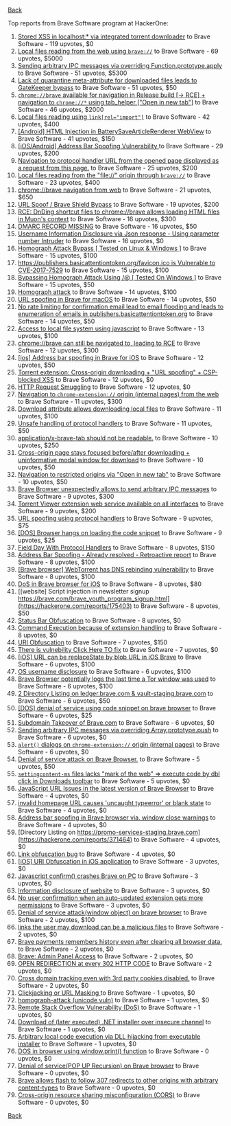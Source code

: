 [Back](../README.md)

Top reports from Brave Software program at HackerOne:

1. [Stored XSS in localhost:* via integrated torrent downloader](https://hackerone.com/reports/681617) to Brave Software - 119 upvotes, $0
2. [Local files reading from the web using `brave://`](https://hackerone.com/reports/390013) to Brave Software - 69 upvotes, $5000
3. [Sending arbitrary IPC messages via overriding Function.prototype.apply](https://hackerone.com/reports/188086) to Brave Software - 51 upvotes, $5300
4. [Lack of quarantine meta-attribute for downloaded files leads to GateKeeper bypass](https://hackerone.com/reports/374106) to Brave Software - 51 upvotes, $50
5. [`chrome://brave` available for navigation in Release build [-\> RCE] + navigation to `chrome://*` using tab_helper ["Open in new tab"]](https://hackerone.com/reports/395737) to Brave Software - 46 upvotes, $2000
6. [Local files reading using `link[rel="import"]`](https://hackerone.com/reports/375329) to Brave Software - 42 upvotes, $400
7. [[Android] HTML Injection in BatterySaveArticleRenderer WebView](https://hackerone.com/reports/176065) to Brave Software - 41 upvotes, $150
8. [[iOS/Android] Address Bar Spoofing Vulnerability ](https://hackerone.com/reports/175958) to Brave Software - 29 upvotes, $200
9. [Navigation to protocol handler URL from the opened page displayed as a request from this page.](https://hackerone.com/reports/374969) to Brave Software - 25 upvotes, $200
10. [Local files reading from the "file://" origin through `brave://`](https://hackerone.com/reports/390362) to Brave Software - 23 upvotes, $400
11. [chrome://brave navigation from web](https://hackerone.com/reports/415967) to Brave Software - 21 upvotes, $650
12. [URL Spoof / Brave Shield Bypass](https://hackerone.com/reports/255991) to Brave Software - 19 upvotes, $200
13. [RCE: DnDing shortcut files to chrome://brave allows loading HTML files in Muon's context](https://hackerone.com/reports/415258) to Brave Software - 16 upvotes, $300
14. [DMARC RECORD MISSING](https://hackerone.com/reports/491753) to Brave Software - 16 upvotes, $50
15. [Username Information Disclosure via Json response - Using parameter number Intruder](https://hackerone.com/reports/812351) to Brave Software - 16 upvotes, $0
16. [Homograph Attack Bypass [ Tested on Linux & Windows ]](https://hackerone.com/reports/268984) to Brave Software - 15 upvotes, $100
17. [https://publishers.basicattentiontoken.org/favicon.ico is Vulnerable to CVE-2017-7529](https://hackerone.com/reports/980856) to Brave Software - 15 upvotes, $100
18. [Bypassing Homograph Attack Using /@ [ Tested On Windows ]](https://hackerone.com/reports/317931) to Brave Software - 15 upvotes, $50
19. [Homograph attack](https://hackerone.com/reports/175286) to Brave Software - 14 upvotes, $100
20. [URL spoofing in Brave for macOS](https://hackerone.com/reports/369086) to Brave Software - 14 upvotes, $50
21. [No rate limiting for confirmation email lead to email flooding and leads to enumeration of emails in publishers.basicattentiontoken.org](https://hackerone.com/reports/854793) to Brave Software - 14 upvotes, $50
22. [Access to local file system using javascript](https://hackerone.com/reports/175979) to Brave Software - 13 upvotes, $100
23. [chrome://brave can still be navigated to, leading to RCE](https://hackerone.com/reports/415178) to Brave Software - 12 upvotes, $300
24. [[ios] Address bar spoofing in Brave for iOS](https://hackerone.com/reports/176929) to Brave Software - 12 upvotes, $50
25. [Torrent extension: Cross-origin downloading + "URL spoofing" + CSP-blocked XSS](https://hackerone.com/reports/378864) to Brave Software - 12 upvotes, $0
26. [HTTP Request Smuggling](https://hackerone.com/reports/866382) to Brave Software - 12 upvotes, $0
27. [Navigation to `chrome-extension://` origin (internal pages) from the web](https://hackerone.com/reports/378805) to Brave Software - 11 upvotes, $300
28. [Download attribute allows downloading local files](https://hackerone.com/reports/258710) to Brave Software - 11 upvotes, $100
29. [Unsafe handling of protocol handlers](https://hackerone.com/reports/369185) to Brave Software - 11 upvotes, $50
30. [application/x-brave-tab should not be readable.](https://hackerone.com/reports/258578) to Brave Software - 10 upvotes, $250
31. [Cross-origin page stays focused before/after downloading + uninformative modal window for download](https://hackerone.com/reports/375259) to Brave Software - 10 upvotes, $50
32. [Navigation to restricted origins via "Open in new tab"](https://hackerone.com/reports/369218) to Brave Software - 10 upvotes, $50
33. [Brave Browser unexpectedly allows to send arbitrary IPC messages](https://hackerone.com/reports/187542) to Brave Software - 9 upvotes, $300
34. [Torrent Viewer extension web service available on all interfaces](https://hackerone.com/reports/300181) to Brave Software - 9 upvotes, $200
35. [URL spoofing using protocol handlers](https://hackerone.com/reports/373721) to Brave Software - 9 upvotes, $75
36. [[DOS] Browser hangs on loading the code snippet](https://hackerone.com/reports/181686) to Brave Software - 9 upvotes, $25
37. [Field Day With Protocol Handlers](https://hackerone.com/reports/416040) to Brave Software - 8 upvotes, $150
38. [Address Bar Spoofing - Already resolved - Retroactive report](https://hackerone.com/reports/175779) to Brave Software - 8 upvotes, $100
39. [[Brave browser] WebTorrent has DNS rebinding vulnerability](https://hackerone.com/reports/663729) to Brave Software - 8 upvotes, $100
40. [DoS in Brave browser for iOS](https://hackerone.com/reports/357665) to Brave Software - 8 upvotes, $80
41. [[website] Script injection in newsletter signup https://brave.com/brave_youth_program_signup.html](https://hackerone.com/reports/175403) to Brave Software - 8 upvotes, $50
42. [Status Bar Obfuscation](https://hackerone.com/reports/175701) to Brave Software - 8 upvotes, $0
43. [Command Execution because of extension handling](https://hackerone.com/reports/188078) to Brave Software - 8 upvotes, $0
44. [URI Obfuscation](https://hackerone.com/reports/175529) to Brave Software - 7 upvotes, $150
45. [There is vulnebility Click Here TO fix](https://hackerone.com/reports/319036) to Brave Software - 7 upvotes, $0
46. [[iOS] URL can be replaceState by blob URL in iOS Brave](https://hackerone.com/reports/215044) to Brave Software - 6 upvotes, $100
47. [OS username disclosure](https://hackerone.com/reports/258585) to Brave Software - 6 upvotes, $100
48. [Brave Browser potentially logs the last time a Tor window was used](https://hackerone.com/reports/1024668) to Brave Software - 6 upvotes, $100
49. [2 Directory Listing on ledger.brave.com & vault-staging.brave.com](https://hackerone.com/reports/175320) to Brave Software - 6 upvotes, $50
50. [[DOS] denial of service using code snippet on brave browser](https://hackerone.com/reports/181558) to Brave Software - 6 upvotes, $25
51. [Subdomain Takeover of Brave.com](https://hackerone.com/reports/175397) to Brave Software - 6 upvotes, $0
52. [Sending arbitrary IPC messages via overriding Array.prototype.push](https://hackerone.com/reports/188561) to Brave Software - 6 upvotes, $0
53. [`alert()` dialogs on `chrome-extension://` origin (internal pages)](https://hackerone.com/reports/378809) to Brave Software - 6 upvotes, $0
54. [Denial of service attack on Brave Browser.](https://hackerone.com/reports/176066) to Brave Software - 5 upvotes, $50
55. [`settingcontent-ms` files lacks "mark of the web" =\> execute code by dbl click in Downloads toolbar](https://hackerone.com/reports/377206) to Brave Software - 5 upvotes, $0
56. [JavaScript URL Issues in the latest version of Brave Browser](https://hackerone.com/reports/176083) to Brave Software - 4 upvotes, $0
57. [invalid homepage URL causes 'uncaught typeerror' or blank state](https://hackerone.com/reports/177184) to Brave Software - 4 upvotes, $0
58. [Address bar spoofing in Brave browser via. window close warnings](https://hackerone.com/reports/208834) to Brave Software - 4 upvotes, $0
59. [Directory Listing on https://promo-services-staging.brave.com](https://hackerone.com/reports/371464) to Brave Software - 4 upvotes, $0
60. [Link obfuscation bug](https://hackerone.com/reports/669440) to Brave Software - 4 upvotes, $0
61. [[iOS] URI Obfuscation in iOS application](https://hackerone.com/reports/176159) to Brave Software - 3 upvotes, $0
62. [Javascript confirm() crashes Brave on PC](https://hackerone.com/reports/176076) to Brave Software - 3 upvotes, $0
63. [Information disclosure of website](https://hackerone.com/reports/179121) to Brave Software - 3 upvotes, $0
64. [No user confirmation when an auto-updated extension gets more permissions](https://hackerone.com/reports/199243) to Brave Software - 3 upvotes, $0
65. [Denial of service attack(window object) on brave browser](https://hackerone.com/reports/176197) to Brave Software - 2 upvotes, $100
66. [links the user may download can be a malicious files](https://hackerone.com/reports/182557) to Brave Software - 2 upvotes, $0
67. [Brave payments remembers history even after clearing all browser data.](https://hackerone.com/reports/203088) to Brave Software - 2 upvotes, $0
68. [Brave: Admin Panel Access](https://hackerone.com/reports/175366) to Brave Software - 2 upvotes, $0
69. [OPEN REDIRECTION at every 302 HTTP CODE](https://hackerone.com/reports/369447) to Brave Software - 2 upvotes, $0
70. [Cross domain tracking even with 3rd party cookies disabled.](https://hackerone.com/reports/331428) to Brave Software - 2 upvotes, $0
71. [Clickjacking or URL Masking ](https://hackerone.com/reports/204198) to Brave Software - 1 upvotes, $0
72. [homograph-attack (unicode vuln)](https://hackerone.com/reports/221461) to Brave Software - 1 upvotes, $0
73. [Remote Stack Overflow Vulnerability (DoS)](https://hackerone.com/reports/181061) to Brave Software - 1 upvotes, $0
74. [Download of (later executed) .NET installer over insecure channel](https://hackerone.com/reports/272231) to Brave Software - 1 upvotes, $0
75. [Arbitrary local code execution via DLL hijacking from executable installer](https://hackerone.com/reports/272221) to Brave Software - 1 upvotes, $0
76. [DOS in browser using window.print() function](https://hackerone.com/reports/176364) to Brave Software - 0 upvotes, $0
77. [Denial of service(POP UP Recursion) on Brave browser](https://hackerone.com/reports/179248) to Brave Software - 0 upvotes, $0
78. [Brave allows flash to follow 307 redirects to other origins with arbitrary content-types](https://hackerone.com/reports/449478) to Brave Software - 0 upvotes, $0
79. [Cross-origin resource sharing misconfiguration (CORS)](https://hackerone.com/reports/954512) to Brave Software - 0 upvotes, $0


[Back](../README.md)